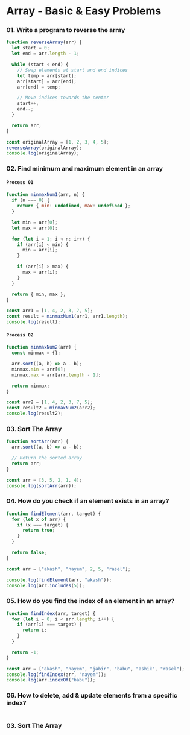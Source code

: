 # Array - Basic & Easy Problems

### 01. Write a program to reverse the array

```javascript
function reverseArray(arr) {
  let start = 0;
  let end = arr.length - 1;

  while (start < end) {
    // Swap elements at start and end indices
    let temp = arr[start];
    arr[start] = arr[end];
    arr[end] = temp;

    // Move indices towards the center
    start++;
    end--;
  }

  return arr;
}

const originalArray = [1, 2, 3, 4, 5];
reverseArray(originalArray);
console.log(originalArray);
```

### 02. Find minimum and maximum element in an array

#### `Process 01`

```javascript
function minmaxNum1(arr, n) {
  if (n === 0) {
    return { min: undefined, max: undefined };
  }

  let min = arr[0];
  let max = arr[0];

  for (let i = 1; i < n; i++) {
    if (arr[i] < min) {
      min = arr[i];
    }

    if (arr[i] > max) {
      max = arr[i];
    }
  }

  return { min, max };
}

const arr1 = [1, 4, 2, 3, 7, 5];
const result = minmaxNum1(arr1, arr1.length);
console.log(result);
```

#### `Process 02`

```javascript
function minmaxNum2(arr) {
  const minmax = {};

  arr.sort((a, b) => a - b);
  minmax.min = arr[0];
  minmax.max = arr[arr.length - 1];

  return minmax;
}

const arr2 = [1, 4, 2, 3, 7, 5];
const result2 = minmaxNum2(arr2);
console.log(result2);
```

### 03. Sort The Array

```javascript
function sortArr(arr) {
  arr.sort((a, b) => a - b);

  // Return the sorted array
  return arr;
}

const arr = [3, 5, 2, 1, 4];
console.log(sortArr(arr));
```

### 04. How do you check if an element exists in an array?

```javascript
function findElement(arr, target) {
  for (let x of arr) {
    if (x === target) {
      return true;
    }
  }

  return false;
}

const arr = ["akash", "nayem", 2, 5, "rasel"];

console.log(findElement(arr, "akash"));
console.log(arr.includes(5));
```

### 05. How do you find the index of an element in an array?

```javascript
function findIndex(arr, target) {
  for (let i = 0; i < arr.length; i++) {
    if (arr[i] === target) {
      return i;
    }
  }

  return -1;
}

const arr = ["akash", "nayem", "jabir", "babu", "ashik", "rasel"];
console.log(findIndex(arr, "nayem"));
console.log(arr.indexOf("babu"));
```

### 06. How to delete, add & update elements from a specific index?

```javascript

```

### 03. Sort The Array

```javascript

```
